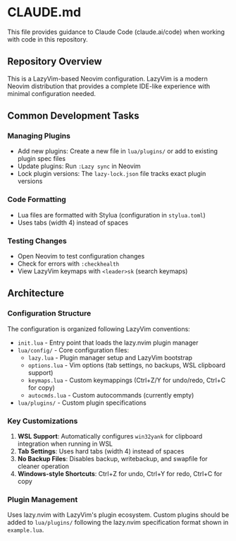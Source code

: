 # CLAUDE.md

This file provides guidance to Claude Code (claude.ai/code) when working with code in this repository.

## Repository Overview

This is a LazyVim-based Neovim configuration. LazyVim is a modern Neovim distribution that provides a complete IDE-like experience with minimal configuration needed.

## Common Development Tasks

### Managing Plugins
- Add new plugins: Create a new file in `lua/plugins/` or add to existing plugin spec files
- Update plugins: Run `:Lazy sync` in Neovim
- Lock plugin versions: The `lazy-lock.json` file tracks exact plugin versions

### Code Formatting
- Lua files are formatted with Stylua (configuration in `stylua.toml`)
- Uses tabs (width 4) instead of spaces

### Testing Changes
- Open Neovim to test configuration changes
- Check for errors with `:checkhealth`
- View LazyVim keymaps with `<leader>sk` (search keymaps)

## Architecture

### Configuration Structure
The configuration is organized following LazyVim conventions:
- `init.lua` - Entry point that loads the lazy.nvim plugin manager
- `lua/config/` - Core configuration files:
  - `lazy.lua` - Plugin manager setup and LazyVim bootstrap
  - `options.lua` - Vim options (tab settings, no backups, WSL clipboard support)
  - `keymaps.lua` - Custom keymappings (Ctrl+Z/Y for undo/redo, Ctrl+C for copy)
  - `autocmds.lua` - Custom autocommands (currently empty)
- `lua/plugins/` - Custom plugin specifications

### Key Customizations
1. **WSL Support**: Automatically configures `win32yank` for clipboard integration when running in WSL
2. **Tab Settings**: Uses hard tabs (width 4) instead of spaces
3. **No Backup Files**: Disables backup, writebackup, and swapfile for cleaner operation
4. **Windows-style Shortcuts**: Ctrl+Z for undo, Ctrl+Y for redo, Ctrl+C for copy

### Plugin Management
Uses lazy.nvim with LazyVim's plugin ecosystem. Custom plugins should be added to `lua/plugins/` following the lazy.nvim specification format shown in `example.lua`.